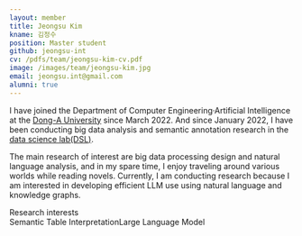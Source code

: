 ```yaml
---
layout: member
title: Jeongsu Kim
kname: 김정수
position: Master student
github: jeongsu-int
cv: /pdfs/team/jeongsu-kim-cv.pdf
image: /images/team/jeongsu-kim.jpg
email: jeongsu.int@gmail.com
alumni: true
---
```


I have joined the Department of Computer Engineering·Artificial Intelligence at the [Dong-A University](https://english.donga.ac.kr/english/Main.do) since March 2022. And since January 2022, I have been conducting big data analysis and semantic annotation research in the [data science lab(DSL)](https://www.datasciencelabs.org).

The main research of interest are big data processing design and natural language analysis, and in my spare time, I enjoy traveling around various worlds while reading novels. Currently, I am conducting research because I am interested in developing efficient LLM use using natural language and knowledge graphs.



<div class="head">Research interests</div>
<span class="badge badge-info">Semantic Table Interpretation</span><span class="badge badge-danger">Large Language Model</span>

